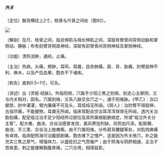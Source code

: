 ##### 外关

〔定位〕腕背横纹上2寸，桡骨与尺骨之间处（图92）。

![](img/图92.jpg)

〔解剖〕在尺、桡骨之间，指总伸肌与拇长伸肌之间，深层有臂骨间背侧动脉和掌侧动、静脉；布有前臂背侧皮神经，深层有前臂骨间背侧神经及掌侧神经。

〔功能〕清热消肿，通经，止痛。

〔主治〕热病，头痛，颊肿，耳鸣，耳聋，目赤肿痛，肩、背、胁痛，肘臂屈伸不利、麻木，以及产后血晕，胞衣不下诸疾。  

〔刺灸〕直刺0.5~1寸。可灸。

〔讲述〕出《灵枢·经脉》。外指阳侧，穴属手少阳三焦之别络，别走心主厥阴，又与内关相对，因名。穴属别络，又系八脉交会穴之一，通于阳维脉。《甲乙》：治口僻禁，肘中濯濯，臂内廉痛不可及头，耳炖炖无所闻。《铜人》：治肘臂不得屈伸，五指尽痛，不能握物，耳聋无所闻。临床常配会宗治耳浑浑焞焞无所闻，透内关治胁肋痛，配足临泣治手足少阳经所过部位及其所属絡脏腑病症，所谓“临泣外关分主客”。配大椎、曲池、合谷治感冒发烧，属风寒加列缺，风热加尺泽。配肩髃、曲池、手三里、合谷治上肢瘫瘓。由于穴属阳维，分布肩背腰腿等处，对肌肉痹痛有卓效。临床配照海可治腹部剧痛，胞衣难下之慢产，这是因为外关络穴，补之能充实三焦之原气，增强体力，以盛妊妇之气而催产；由于照海与阴跻相通，主治子宫疾患，刺之能缓解胸腹疼痛，二穴合用，相得益彰。
